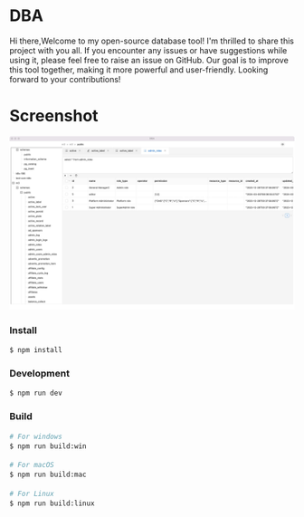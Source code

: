 # DBA

Hi there,Welcome to my open-source database tool! I'm thrilled to share this project with you all. If you encounter any issues or have suggestions while using it, please feel free to raise an issue on GitHub. Our goal is to improve this tool together, making it more powerful and user-friendly. Looking forward to your contributions!

# Screenshot

![](https://github.com/underway2014/DBA/blob/main/screenshot/1.jpg)

### Install

```bash
$ npm install
```

### Development

```bash
$ npm run dev
```

### Build

```bash
# For windows
$ npm run build:win

# For macOS
$ npm run build:mac

# For Linux
$ npm run build:linux
```
